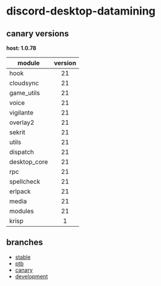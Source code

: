 # discord-desktop-datamining

## canary versions

**host: 1.0.78**

| module | version |
| ------ | :-----: |
| hook | 21 |
| cloudsync | 21 |
| game_utils | 21 |
| voice | 21 |
| vigilante | 21 |
| overlay2 | 21 |
| sekrit | 21 |
| utils | 21 |
| dispatch | 21 |
| desktop_core | 21 |
| rpc | 21 |
| spellcheck | 21 |
| erlpack | 21 |
| media | 21 |
| modules | 21 |
| krisp | 1 |

## branches

- [stable](https://github.com/OpenAsar/discord-desktop-datamining/tree/stable)
- [ptb](https://github.com/OpenAsar/discord-desktop-datamining/tree/ptb)
- [canary](https://github.com/OpenAsar/discord-desktop-datamining/tree/canary)
- [development](https://github.com/OpenAsar/discord-desktop-datamining/tree/development)